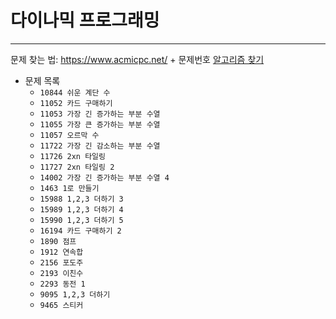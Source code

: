 # __다이나믹 프로그래밍__
---
문제 찾는 법: https://www.acmicpc.net/ + 문제번호
[알고리즘 찾기](https://github.com/Park-Seung-Hun/Algorithm-Problem/tree/main/%EC%95%8C%EA%B3%A0%EB%A6%AC%EC%A6%98%20%EC%A0%95%EB%A6%AC)

- 문제 목록
  - `10844 쉬운 계단 수`
  - `11052 카드 구매하기`
  - `11053 가장 긴 증가하는 부분 수열`
  - `11055 가장 큰 증가하는 부분 수열`
  - `11057 오르막 수`
  - `11722 가장 긴 감소하는 부분 수열`
  - `11726 2xn 타일링`
  - `11727 2xn 타일링 2`
  - `14002 가장 긴 증가하는 부분 수열 4`
  - `1463 1로 만들기`
  - `15988 1,2,3 더하기 3`
  - `15989 1,2,3 더하기 4`
  - `15990 1,2,3 더하기 5`
  - `16194 카드 구매하기 2`
  - `1890 점프`
  - `1912 연속합`
  - `2156 포도주`
  - `2193 이친수`
  - `2293 동전 1`
  - `9095 1,2,3 더하기`
  - `9465 스티커`
